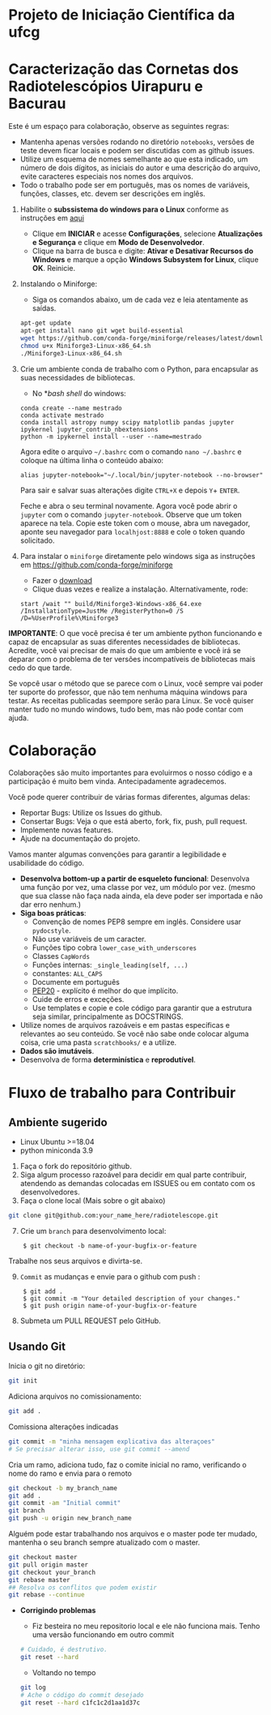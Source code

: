 # Projeto de Iniciação Científica da ufcg
# Caracterização das Cornetas dos Radiotelescópios Uirapuru e Bacurau

Este é um espaço para colaboração, observe as seguintes regras:
- Mantenha apenas versões rodando no diretório `notebooks`, versões de teste devem ficar locais e podem ser discutidas com as github issues.
- Utilize um esquema de nomes semelhante ao que esta indicado, um número de dois dígitos, as iniciais do autor e uma descrição do arquivo, evite caracteres especiais nos nomes dos arquivos.
- Todo o trabalho pode ser em português, mas os nomes de variáveis, funções, classes, etc. devem ser descrições em inglês.


1. Habilite o **subssistema do windows para o Linux** conforme as instruções em [aqui](https://www.techtudo.com.br/noticias/2016/04/como-instalar-e-usar-o-shell-bash-do-linux-no-windows-10.ghtml)
    - Clique em **INICIAR** e acesse **Configurações**, selecione **Atualizações e Segurança** e clique em **Modo de Desenvolvedor**.
    - Clique na barra de busca e digite: **Ativar e Desativar Recursos do Windows** e marque a opção **Windows Subsystem for Linux**, clique **OK**. Reinicie.
2. Instalando o Miniforge:
    - Siga os comandos abaixo, um de cada vez e leia atentamente as saídas.
    ```bash
    apt-get update
    apt-get install nano git wget build-essential
    wget https://github.com/conda-forge/miniforge/releases/latest/download/Miniforge3-Linux-x86_64.sh
    chmod u+x Miniforge3-Linux-x86_64.sh
    ./Miniforge3-Linux-x86_64.sh
    ```
3. Crie um ambiente conda de trabalho com o Python, para encapsular as suas necessidades de bibliotecas.
    - No **bash shell* do windows:
    ```
    conda create --name mestrado
    conda activate mestrado
    conda install astropy numpy scipy matplotlib pandas jupyter ipykernel jupyter_contrib_nbextensions
    python -m ipykernel install --user --name=mestrado
    ```

    Agora edite o arquivo `~/.bashrc` com o comando `nano ~/.bashrc` e coloque na última linha o conteúdo abaixo:
    ```
    alias jupyter-notebook="~/.local/bin/jupyter-notebook --no-browser"
    ```
    Para sair e salvar suas alterações digite `CTRL+X` e depois `Y`+ `ENTER`.

    Feche e abra o seu terminal novamente. Agora você pode abrir o `jupyter` com o comando `jupyter-notebook`. Observe que um token aparece na tela. Copie este token com o mouse, abra um navegador, aponte seu navegador para `localhjost:8888` e cole o token quando solicitado.


1. Para instalar o `miniforge` diretamente pelo windows siga as instruções em https://github.com/conda-forge/miniforge
    - Fazer o [download](https://github.com/conda-forge/miniforge/releases/latest/download/Miniforge3-Windows-x86_64.exe)
    - Clique duas vezes e realize a instalação. Alternativamente, rode:
    ```
    start /wait "" build/Miniforge3-Windows-x86_64.exe /InstallationType=JustMe /RegisterPython=0 /S /D=%UserProfile%\Miniforge3
    ```

**IMPORTANTE**: O que você precisa é ter um ambiente python funcionando e capaz de encapsular as suas diferentes necessidades de bibliotecas. Acredite, você vai precisar de mais do que um ambiente e você irá se deparar com o problema de ter versões incompatíveis de bibliotecas mais cedo do que tarde.

Se vopcê usar o método que se parece com o Linux, você sempre vai poder ter suporte do professor, que não tem nenhuma máquina windows para testar. As receitas publicadas seempore serão para Linux. Se você quiser manter tudo no mundo windows, tudo bem, mas não pode contar com ajuda.

# Colaboração

Colaborações são muito importantes para evoluirmos o nosso código e a participação é muito bem vinda. Antecipadamente agradecemos.

Você pode querer contribuir de várias formas diferentes, algumas delas:
- Reportar Bugs: Utilize os Issues do github.
- Consertar Bugs: Veja o que está aberto, fork, fix, push, pull request.
- Implemente novas features.
- Ajude na documentação do projeto.

 Vamos manter algumas convenções para garantir a legibilidade e usabilidade do código.

- **Desenvolva bottom-up a partir de esqueleto funcional**: Desenvolva uma função por vez, uma classe por vez, um módulo por vez. (mesmo que sua classe não faça nada ainda, ela deve poder ser importada e não dar erro nenhum.)
- **Siga boas práticas**:
     - Convenção de nomes PEP8 sempre em inglês. Considere usar `pydocstyle`.
     - Não use variáveis de um caracter.
     - Funções tipo cobra `lower_case_with_underscores`
     - Classes `CapWords`
     - Funções internas: `_single_leading(self, ...)`
     - constantes: `ALL_CAPS`
     - Documente em português
     - [PEP20](http://www.python.org/dev/peps/pep-0020/) - explícito é melhor do que implícito.
     - Cuide de erros e exceções.
     - Use templates e copie e cole código para garantir que a estrutura seja similar, principalmente as DOCSTRINGS.
- Utilize nomes de arquivos razoáveis e em pastas específicas e relevantes ao seu conteúdo. Se você não sabe onde colocar alguma coisa, crie uma pasta `scratchbooks/` e a utilize.
- **Dados são imutáveis**.
- Desenvolva de forma **determinística** e **reprodutível**.

# Fluxo de trabalho para Contribuir

## Ambiente sugerido

- Linux Ubuntu >=18.04
- python miniconda 3.9

1. Faça o fork do repositório github.
2. Siga algum processo razoável para decidir em qual parte contribuir, atendendo as demandas colocadas em ISSUES ou em contato com os desenvolvedores.
3. Faça o clone local (Mais sobre o git abaixo)

```bash
git clone git@github.com:your_name_here/radiotelescope.git
```

7. Crie um `branch` para desenvolvimento local:

```
    $ git checkout -b name-of-your-bugfix-or-feature
```

Trabalhe nos seus arquivos e divirta-se.


9. `Commit` as mudanças e envie para o github com push :

```
    $ git add .
    $ git commit -m "Your detailed description of your changes."
    $ git push origin name-of-your-bugfix-or-feature
```

8. Submeta um PULL REQUEST pelo GitHub.

## Usando Git

Inicia o git no diretório:
```bash
git init
```


Adiciona arquivos no comissionamento:
```bash
git add .
```


Comissiona alterações indicadas
```bash
git commit -m "minha mensagem explicativa das alteraçoes"
# Se precisar alterar isso, use git commit --amend
```

Cria um ramo, adiciona tudo, faz o comite inicial no ramo, verificando o nome do ramo e envia para o remoto
```bash
git checkout -b my_branch_name
git add .
git commit -am "Initial commit"
git branch
git push -u origin new_branch_name
```

Alguém pode estar trabalhando nos arquivos e o master pode ter mudado, mantenha o seu branch sempre atualizado com o master.
```bash
git checkout master
git pull origin master
git checkout your_branch
git rebase master
## Resolva os conflitos que podem existir
git rebase --continue
```

- **Corrigindo problemas**

     - Fiz besteira no meu repositorio local e ele não funciona mais. Tenho uma versão funcionando em outro commit
     ```bash
     # Cuidado, é destrutivo.
     git reset --hard
     ```

     - Voltando no tempo
     ```bash
     git log
     # Ache o código do commit desejado
     git reset --hard c1fc1c2d1aa1d37c
     ```

